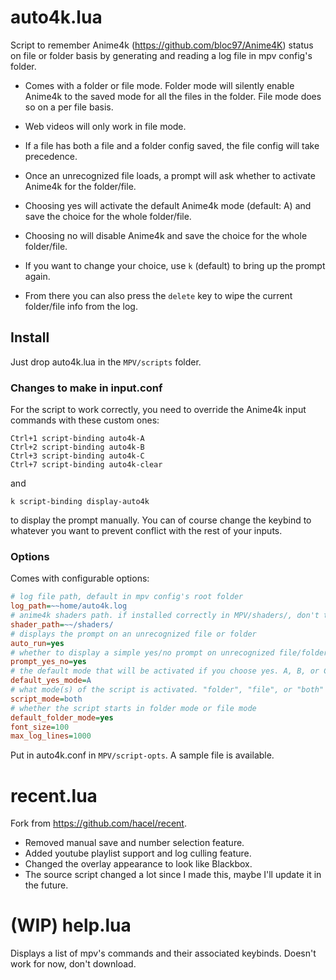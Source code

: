 # auto4k.lua

Script to remember Anime4k (https://github.com/bloc97/Anime4K) status on file or folder basis by generating and reading a log file in mpv config's folder.

* Comes with a folder or file mode. Folder mode will silently enable Anime4k to the saved mode for all the files in the folder. File mode does so on a per file basis.
* Web videos will only work in file mode.
* If a file has both a file and a folder config saved, the file config will take precedence.

* Once an unrecognized file loads, a prompt will ask whether to activate Anime4k for the folder/file.
* Choosing yes will activate the default Anime4k mode (default: A) and save the choice for the whole folder/file.
* Choosing no will disable Anime4k and save the choice for the whole folder/file.
* If you want to change your choice, use `k` (default) to bring up the prompt again.
* From there you can also press the `delete` key to wipe the current folder/file info from the log.

## Install

Just drop auto4k.lua in the `MPV/scripts` folder.

### Changes to make in input.conf

For the script to work correctly, you need to override the Anime4k input commands with these custom ones:

```
Ctrl+1 script-binding auto4k-A
Ctrl+2 script-binding auto4k-B
Ctrl+3 script-binding auto4k-C
Ctrl+7 script-binding auto4k-clear
```
and
```
k script-binding display-auto4k
```

to display the prompt manually.
You can of course change the keybind to whatever you want to prevent conflict with the rest of your inputs.

### Options

Comes with configurable options:

```ini
# log file path, default in mpv config's root folder
log_path=~~home/auto4k.log
# anime4k shaders path. if installed correctly in MPV/shaders/, don't touch anything
shader_path=~~/shaders/
# displays the prompt on an unrecognized file or folder
auto_run=yes
# whether to display a simple yes/no prompt on unrecognized file/folder, or a more detailed prompt with all modes
prompt_yes_no=yes
# the default mode that will be activated if you choose yes. A, B, or C
default_yes_mode=A
# what mode(s) of the script is activated. "folder", "file", or "both"
script_mode=both
# whether the script starts in folder mode or file mode
default_folder_mode=yes
font_size=100
max_log_lines=1000
```

Put in auto4k.conf in `MPV/script-opts`. A sample file is available.

# recent.lua

Fork from https://github.com/hacel/recent.
* Removed manual save and number selection feature.
* Added youtube playlist support and log culling feature.
* Changed the overlay appearance to look like Blackbox.
* The source script changed a lot since I made this, maybe I'll update it in the future.

# (WIP) help.lua

Displays a list of mpv's commands and their associated keybinds. Doesn't work for now, don't download.